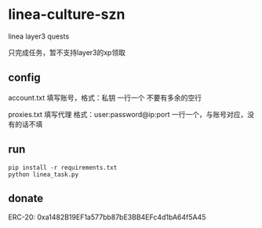 # linea-culture-szn
linea layer3 quests

只完成任务，暂不支持layer3的xp领取

## config

account.txt 填写账号，格式：私钥 一行一个 不要有多余的空行

proxies.txt 填写代理 格式：user:password@ip:port 一行一个，与账号对应，没有的话不填

## run

```commandline
pip install -r requirements.txt
python linea_task.py
```

## donate
ERC-20: 0xa1482B19EF1a577bb87bE3BB4EFc4d1bA64f5A45
